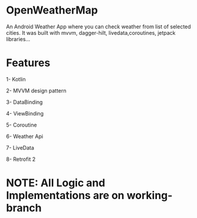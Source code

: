# OpenWeatherMap


An Android Weather App where you can check weather from list of selected cities. It was built with mvvm, dagger-hilt, livedata,coroutines, jetpack libraries...

# Features

1- Kotlin

2- MVVM design pattern

3- DataBinding

4- ViewBinding

5- Coroutine

6- Weather Api

7- LiveData

8- Retrofit 2

# NOTE: All Logic and Implementations are on working-branch

